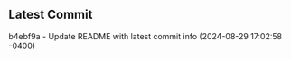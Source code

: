 
## Latest Commit
b4ebf9a - Update README with latest commit info (2024-08-29 17:02:58 -0400) <Yunxi-Zhou>

